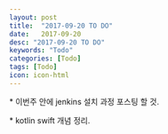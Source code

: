 ```yaml
---
layout: post
title:  "2017-09-20 TO DO"
date:   2017-09-20
desc: "2017-09-20 TO DO"
keywords: "Todo"
categories: [Todo]
tags: [Todo]
icon: icon-html
---
```


\* 이번주 안에 jenkins 설치 과정 포스팅 할 것.

\* kotlin swift 개념 정리.

